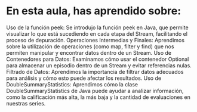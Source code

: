 # En esta aula, has aprendido sobre:

Uso de la función peek: Se introdujo la función peek en Java, que permite visualizar lo que está sucediendo en cada etapa del Stream, facilitando el proceso de depuración.
Operaciones Intermedias y Finales: Aprendimos sobre la utilización de operaciones (como map, filter y find) que nos permiten manipular y encontrar datos dentro de un Stream.
Uso de Contenedores para Datos: Examinamos cómo usar el contenedor Optional para almacenar un episodio dentro de un Stream y evitar referencias nulas.
Filtrado de Datos: Aprendimos la importancia de filtrar datos adecuados para análisis y cómo esto puede afectar los resultados.
Uso de DoubleSummaryStatistics: Aprendimos cómo la clase DoubleSummaryStatistics de Java puede ayudar a analizar información, como la calificación más alta, la más baja y la cantidad de evaluaciones en nuestras series.
